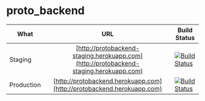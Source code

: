 proto_backend
=============

|What|URL|Build Status|
|----|:----:|---------|
|Staging|[http://protobackend-staging.herokuapp.com](http://protobackend-staging.herokuapp.com)|[![Build Status](https://snap-ci.com/eslimaf/proto_backend/branch/master/build_image)](https://snap-ci.com/eslimaf/proto_backend/branch/master)|
|Production|[http://protobackend.herokuapp.com](http://protobackend.herokuapp.com)|[![Build Status](https://snap-ci.com/eslimaf/proto_backend/branch/production/build_image)](https://snap-ci.com/eslimaf/proto_backend/branch/production)|
